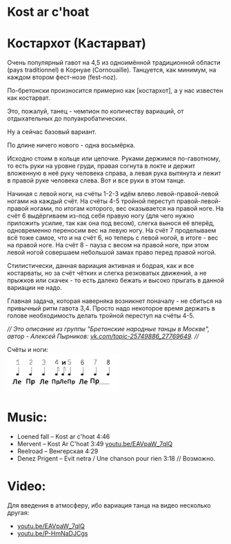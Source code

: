 Kost ar c'hoat
==============
# Костархот (Кастарват)
Очень популярный гавот на 4,5 из одноимённой традиционной области (pays traditionnel) в Корнуае (Cornouaille). Танцуется, как минимум, на каждом втором фест-нозе (fest-noz).

По-бретонски произносится примерно как [костархот], а у нас известен как костарват.

Это, пожалуй, танец - чемпион по количеству вариаций, от отдыхательных до полуакробатических.

Ну а сейчас базовый вариант.

По длине ничего нового - одна восьмёрка.

Исходно стоим в кольце или цепочке. Руками держимся по-гавотному, то есть руки на уровне груди, правая согнута в локте и держит вложенную в неё руку человека справа, а левая рука вытянута и лежит в правой руке человека слева. Вот и все руки в этом танце.

Начиная с левой ноги, на счёты 1-2-3 идём влево левой-правой-левой ногами на каждый счёт.
На счёты 4-5 тройной переступ правой-левой-правой ногами, по итогам которого, вес оказывается на правой ноге.
На счёт 6 выдёргиваем из-под себя правую ногу (для чего нужно приложить усилие, так как она под весом), слегка вынося её вперёд, одновременно переносим вес на левую ногу. 
На счёт 7 проделываем всё тоже самое, что и на счёт 6, но теперь с левой ногой, в итоге - вес на правой ноге.
На счёт 8 - пауза с весом на правой ноге, при этом левой ногой совершаем небольшой замах право перед правой ногой.

Стилистически, данная вариация активная и бодрая, как и все костарваты, но за счёт чётких и слегка резковатых движений, а не прыжков или скачек - то есть далеко бежать и высоко прыгать в данной вариации не надо. 

Главная задача, которая наверняка возникнет поначалу - не сбиться на привычный ритм гавота 3,4. Просто надо некоторое время держать в голове необходимость делать тройной переступ на счёты 4-5.

_// Это описание из группы "Бретонские народные танцы в Москве", автор - Алексей Пырников: [vk.com/topic-25749886_27769649](https://vk.com/topic-25749886_27769649). //_

Счёты и ноги:  
![dansesbretonnes.gwalarn.org/images/rythme_1_2_3_4_et_5_6_7_8.gif](kost-ar-c-hoat/kost-ar-c-hoat.png)

Music:
=======
- Loened fall – Kost ar c'hoat 4:46
- Mervent – Kost Ar C'hoat 3:49 [youtu.be/EAVpaW_7qlQ](https://www.youtube.com/watch?v=EAVpaW_7qlQ)
- Reelroad – Венгерская 4:29
- Denez Prigent – Evit netra / Une chanson pour rien 3:18 // Возможно.

Video:
======
Для введения в атмосферу, ибо вариация танца на видео несколько другая:
- [youtu.be/EAVpaW_7qlQ](https://www.youtube.com/watch?v=EAVpaW_7qlQ)
- [youtu.be/P-HmNaDJCgs](https://www.youtube.com/watch?v=P-HmNaDJCgs)
